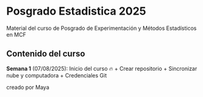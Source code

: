 # Posgrado Estadistica 2025

Material del curso de Posgrado de Experimentación y Métodos Estadísticos en MCF

## Contenido del curso

**Semana 1** (07/08/2025): Inicio del curso :fire: + Crear repositorio + Sincronizar nube y computadora + Credenciales Git

creado por Maya
